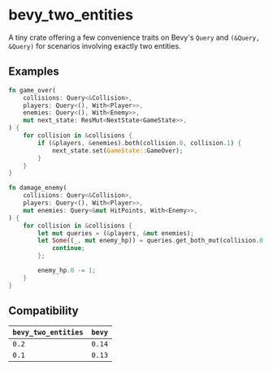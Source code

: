 # bevy_two_entities

A tiny crate offering a few convenience traits on Bevy's `Query` and `(&Query, &Query)` for scenarios involving exactly two entities.

## Examples

```rust
fn game_over(
    collisions: Query<&Collision>,
    players: Query<(), With<Player>>,
    enemies: Query<(), With<Enemy>>,
    mut next_state: ResMut<NextState<GameState>>,
) {
    for collision in &collisions {
        if (&players, &enemies).both(collision.0, collision.1) {
            next_state.set(GameState::GameOver);
        }
    }
}
```

```rust
fn damage_enemy(
    collisions: Query<&Collision>,
    players: Query<(), With<Player>>,
    mut enemies: Query<&mut HitPoints, With<Enemy>>,
) {
    for collision in &collisions {
        let mut queries = (&players, &mut enemies);
        let Some((_, mut enemy_hp)) = queries.get_both_mut(collision.0, collision.1) else {
            continue;
        };

        enemy_hp.0 -= 1;
    }
}
```

## Compatibility

| `bevy_two_entities` | `bevy` |
| :--                 | :--    |
| `0.2`               | `0.14` |
| `0.1`               | `0.13` |
